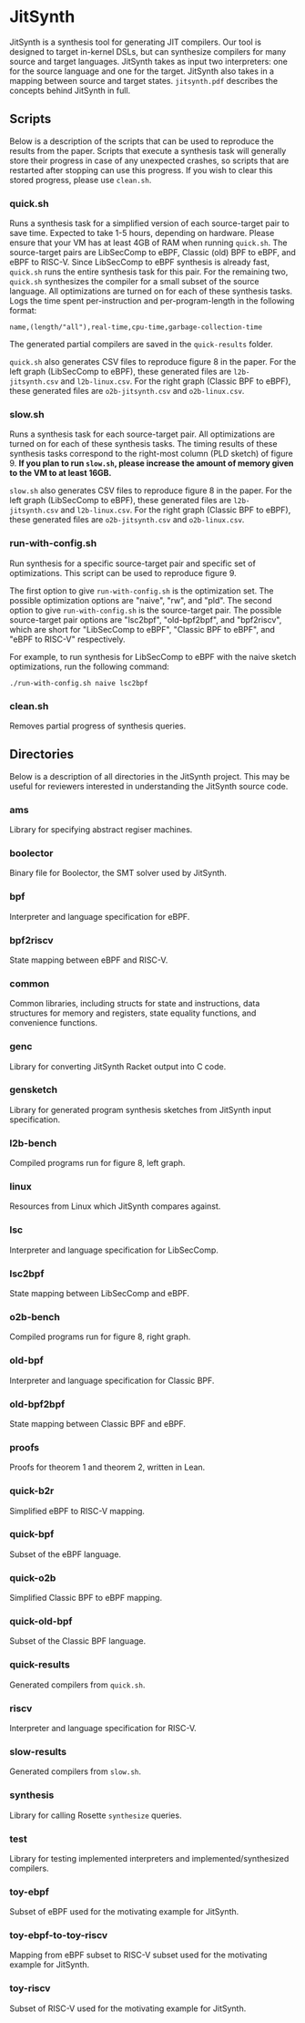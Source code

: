 # JitSynth

JitSynth is a synthesis tool for generating JIT compilers.
Our tool is designed to target in-kernel DSLs, but can synthesize compilers for many source and target languages.
JitSynth takes as input two interpreters: one for the source language and one for the target.
JitSynth also takes in a mapping between source and target states.
`jitsynth.pdf` describes the concepts behind JitSynth in full.


## Scripts

Below is a description of the scripts that can be used to reproduce the results from the paper.
Scripts that execute a synthesis task will generally store their progress in case of any unexpected crashes,
so scripts that are restarted after stopping can use this progress.
If you wish to clear this stored progress, please use `clean.sh`.

### quick.sh
 Runs a synthesis task for a simplified version of each source-target pair to save time.
Expected to take 1-5 hours, depending on hardware.
Please ensure that your VM has at least 4GB of RAM when running `quick.sh`.
The source-target pairs are LibSecComp to eBPF, Classic (old) BPF to eBPF, and eBPF to RISC-V.
Since LibSecComp to eBPF synthesis is already fast, `quick.sh` runs the entire synthesis task for this pair. For the remaining two, `quick.sh` synthesizes the compiler for a small subset of the source language.
All optimizations are turned on for each of these synthesis tasks.
Logs the time spent per-instruction and per-program-length in the following format:

```name,(length/"all"),real-time,cpu-time,garbage-collection-time```

The generated partial compilers are saved in the `quick-results` folder.

`quick.sh` also generates CSV files to reproduce figure 8 in the paper.
For the left graph (LibSecComp to eBPF), these generated files are `l2b-jitsynth.csv` and `l2b-linux.csv`.
For the right graph (Classic BPF to eBPF), these generated files are `o2b-jitsynth.csv` and `o2b-linux.csv`.


### slow.sh
Runs a synthesis task for each source-target pair.
All optimizations are turned on for each of these synthesis tasks.
The timing results of these synthesis tasks correspond to the right-most column (PLD sketch)
of figure 9.
**If you plan to run `slow.sh`, please increase the amount of memory given to the VM to at least 16GB.**

`slow.sh` also generates CSV files to reproduce figure 8 in the paper.
For the left graph (LibSecComp to eBPF), these generated files are `l2b-jitsynth.csv` and `l2b-linux.csv`.
For the right graph (Classic BPF to eBPF), these generated files are `o2b-jitsynth.csv` and `o2b-linux.csv`.


### run-with-config.sh
Run synthesis for a specific source-target pair and specific set of optimizations.
This script can be used to reproduce figure 9.

The first option to give `run-with-config.sh` is the optimization set. The possible optimization options are "naive", "rw", and "pld".
The second option to give `run-with-config.sh` is the source-target pair. The possible source-target pair options are "lsc2bpf", "old-bpf2bpf", and "bpf2riscv", which are short for "LibSecComp to eBPF", "Classic BPF to eBPF", and "eBPF to RISC-V" respectively.

For example, to run synthesis for LibSecComp to eBPF with the naive sketch optimizations, run the following command:

```./run-with-config.sh naive lsc2bpf ```


### clean.sh
Removes partial progress of synthesis queries.


## Directories
Below is a description of all directories in the JitSynth project. This may be useful for reviewers interested in understanding the JitSynth source code.

### ams
Library for specifying abstract regiser machines.

### boolector
Binary file for Boolector, the SMT solver used by JitSynth.

### bpf
Interpreter and language specification for eBPF.

### bpf2riscv
State mapping between eBPF and RISC-V.

### common
Common libraries, including structs for state and instructions, data structures for memory and registers, state equality functions, and convenience functions.

### genc
Library for converting JitSynth Racket output into C code.

### gensketch
Library for generated program synthesis sketches from JitSynth input specification.

### l2b-bench
Compiled programs run for figure 8, left graph.

### linux
Resources from Linux which JitSynth compares against.

### lsc
Interpreter and language specification for LibSecComp.

### lsc2bpf
State mapping between LibSecComp and eBPF.

### o2b-bench
Compiled programs run for figure 8, right graph.

### old-bpf
Interpreter and language specification for Classic BPF.

### old-bpf2bpf
State mapping between Classic BPF and eBPF.

### proofs
Proofs for theorem 1 and theorem 2, written in Lean.

### quick-b2r
Simplified eBPF to RISC-V mapping.

### quick-bpf
Subset of the eBPF language.

### quick-o2b
Simplified Classic BPF to eBPF mapping.

### quick-old-bpf
Subset of the Classic BPF language.

### quick-results
Generated compilers from `quick.sh`.

### riscv
Interpreter and language specification for RISC-V.

### slow-results
Generated compilers from `slow.sh`.

### synthesis
Library for calling Rosette `synthesize` queries.

### test
Library for testing implemented interpreters and implemented/synthesized compilers.

### toy-ebpf
Subset of eBPF used for the motivating example for JitSynth.

### toy-ebpf-to-toy-riscv
Mapping from eBPF subset to RISC-V subset used for the motivating example for JitSynth.

### toy-riscv
Subset of RISC-V used for the motivating example for JitSynth.
